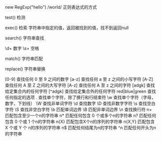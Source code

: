 new RegExp("hello")
/world/
正则表达式的方式

test() 检测

exec() 检索 字符串中指定的值，返回被找到的值，找不到返回null

search() 字符串查找

\d+   数字    \s+   空格

match() 字符串匹配

replace() 字符串替换

[0-9] 查找任何 0 至 9 之间的数字
[a-z] 查找任何 a 至 z 之间的小写字符
[A-Z] 查找任何 A 至 Z 之间的大写字符
[A-z] 查找任何 A 至 z 之间的字符
[adgk] 查找给定集合内的任何字符
[^adgk] 查找给定集合外的任何字符
red|blue|green 查找任何指定的选项
. 查找单个字符，除了换行和行结束符
\w 查找单个字符（字母，数字，下划线）
\W 查找非单词字符
\d 查找数字
\D 查找非数字字符
\s 查找空白字符
\S 查找非空白字符
\b 匹配单词边界
\B 匹配非单词边界
\n 查找换行符
n+ 匹配包含至少一个n的字符串
n* 匹配任何包含 0 个或多个n的字符串
n? 匹配任何包含 0 个或 1 个n的字符串
n{X} 匹配包含X个n的序列的字符串
n{X,Y} 匹配包含 X 个或 Y 个 n的序列的字符串
n$ 匹配任何结尾为n的字符串
^n 匹配任何开头为n的字符串